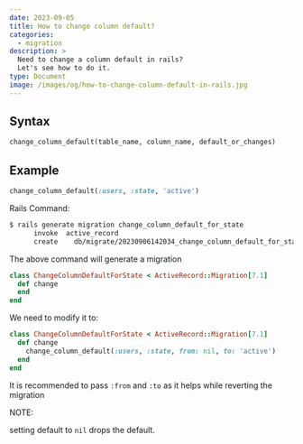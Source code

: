 ```yaml
---
date: 2023-09-05
title: How to change column default?
categories:
  - migration
description: >
  Need to change a column default in rails?
  Let's see how to do it.
type: Document
image: /images/og/how-to-change-column-default-in-rails.jpg
---
```


## Syntax

```ruby
change_column_default(table_name, column_name, default_or_changes)
```

## Example

```ruby
change_column_default(:users, :state, 'active')
```

Rails Command:

```bash
$ rails generate migration change_column_default_for_state
      invoke  active_record
      create    db/migrate/20230906142034_change_column_default_for_state.rb
```

The above command will generate a migration

```ruby
class ChangeColumnDefaultForState < ActiveRecord::Migration[7.1]
  def change
  end
end

```

We need to modify it to:

```ruby
class ChangeColumnDefaultForState < ActiveRecord::Migration[7.1]
  def change
    change_column_default(:users, :state, from: nil, to: 'active')
  end
end
```

It is recommended to pass `:from` and `:to` as it helps while reverting the migration

NOTE:

setting default to `nil` drops the default.
